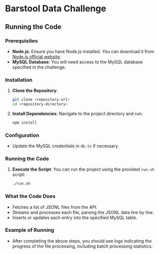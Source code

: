 # Barstool Data Challenge

## Running the Code

### Prerequisites
- **Node.js**: Ensure you have Node.js installed. You can download it from [Node.js official website](https://nodejs.org/).
- **MySQL Database**: You will need access to the MySQL database specified in the challenge.

### Installation
1. **Clone the Repository**:
   ```bash
   git clone <repository-url>
   cd <repository-directory>
   ```

2. **Install Dependencies**:
   Navigate to the project directory and run:
   ```bash
   npm install
   ```

### Configuration
- Update the MySQL credentials in `db.ts` if necessary.

### Running the Code
1. **Execute the Script**:
   You can run the project using the provided `run.sh` script:
   ```bash
   ./run.sh
   ```

### What the Code Does
- Fetches a list of JSONL files from the API.
- Streams and processes each file, parsing the JSONL data line by line.
- Inserts or updates each entry into the specified MySQL table.

### Example of Running
- After completing the above steps, you should see logs indicating the progress of the file processing, including batch processing statistics.